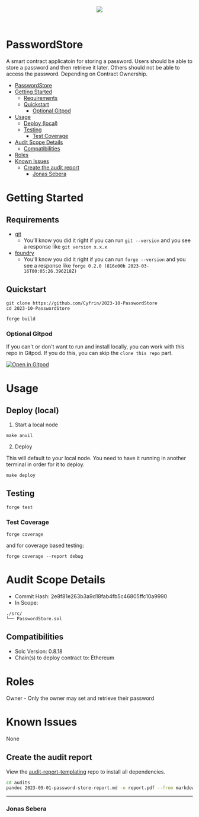 <br/>
<p align="center">
<img src="https://res.cloudinary.com/droqoz7lg/image/upload/w_0.5,c_scale/v1697562167/company/mm4xmbdd48iwb7xfsi00.png">
</p>
<br/>

# PasswordStore

A smart contract applicatoin for storing a password. Users should be able to store a password and then retrieve it later. Others should not be able to access the password. Depending on Contract Ownership.

- [PasswordStore](#passwordstore)
- [Getting Started](#getting-started)
  - [Requirements](#requirements)
  - [Quickstart](#quickstart)
    - [Optional Gitpod](#optional-gitpod)
- [Usage](#usage)
  - [Deploy (local)](#deploy-local)
  - [Testing](#testing)
    - [Test Coverage](#test-coverage)
- [Audit Scope Details](#audit-scope-details)
  - [Compatibilities](#compatibilities)
- [Roles](#roles)
- [Known Issues](#known-issues)
  - [Create the audit report](#create-the-audit-report)
    - [Jonas Sebera](#jonas-sebera)

# Getting Started

## Requirements

- [git](https://git-scm.com/book/en/v2/Getting-Started-Installing-Git)
  - You'll know you did it right if you can run `git --version` and you see a response like `git version x.x.x`
- [foundry](https://getfoundry.sh/)
  - You'll know you did it right if you can run `forge --version` and you see a response like `forge 0.2.0 (816e00b 2023-03-16T00:05:26.396218Z)`

## Quickstart

```
git clone https://github.com/Cyfrin/2023-10-PasswordStore
cd 2023-10-PasswordStore

forge build
```

### Optional Gitpod

If you can't or don't want to run and install locally, you can work with this repo in Gitpod. If you do this, you can skip the `clone this repo` part.

[![Open in Gitpod](https://gitpod.io/button/open-in-gitpod.svg)](https://gitpod.io/#github.com/Cyfrin/3-passwordstore-audit)

# Usage

## Deploy (local)

1. Start a local node

```
make anvil
```

2. Deploy

This will default to your local node. You need to have it running in another terminal in order for it to deploy.

```
make deploy
```

## Testing

```
forge test
```

### Test Coverage

```
forge coverage
```

and for coverage based testing:

```
forge coverage --report debug
```

# Audit Scope Details

- Commit Hash: 2e8f81e263b3a9d18fab4fb5c46805ffc10a9990
- In Scope:

```
./src/
└── PasswordStore.sol
```

## Compatibilities

- Solc Version: 0.8.18
- Chain(s) to deploy contract to: Ethereum

# Roles

Owner - Only the owner may set and retrieve their password

# Known Issues

None

## Create the audit report

View the [audit-report-templating](https://github.com/Cyfrin/audit-report-templating) repo to install all dependencies.

```bash
cd audits
pandoc 2023-09-01-password-store-report.md -o report.pdf --from markdown --template=eisvogel --listings
```

<hr>

### Jonas Sebera